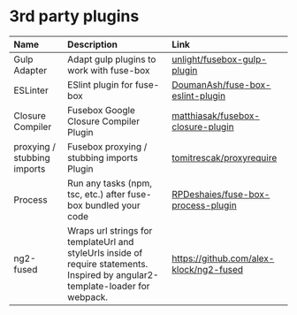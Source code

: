 # 3rd party plugins

| Name             | Description                              | Link                                                                                      |
|:-----------------|:-----------------------------------------|:------------------------------------------------------------------------------------------|
| Gulp Adapter     | Adapt gulp plugins to work with fuse-box | [unlight/fusebox-gulp-plugin](https://github.com/unlight/fusebox-gulp-plugin)             |
| ESLinter         | ESlint plugin for fuse-box               | [DoumanAsh/fuse-box-eslint-plugin](https://github.com/DoumanAsh/fuse-box-eslint-plugin)   |
| Closure Compiler | Fusebox Google Closure Compiler Plugin   | [matthiasak/fusebox-closure-plugin](https://github.com/matthiasak/fusebox-closure-plugin) |
| proxying / stubbing imports | Fusebox proxying / stubbing imports  Plugin| [tomitrescak/proxyrequire](https://github.com/tomitrescak/proxyrequire) |
| Process | Run any tasks (npm, tsc, etc.) after fuse-box bundled your code | [RPDeshaies/fuse-box-process-plugin](https://github.com/RPDeshaies/fuse-box-process-plugin) |
| ng2-fused | Wraps url strings for templateUrl and styleUrls inside of require statements. Inspired by angular2-template-loader for webpack. | https://github.com/alex-klock/ng2-fused